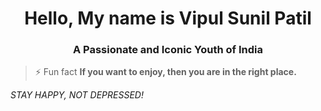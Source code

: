 <h1 align="center">Hello, My name is Vipul Sunil Patil</h1>
<h3 align="center">A Passionate and Iconic Youth of India</h3>

> ⚡ Fun fact **If you want to enjoy, then you are in the right place.**

*STAY HAPPY, NOT DEPRESSED!*


